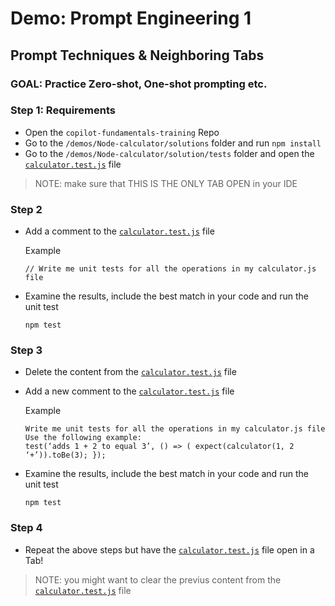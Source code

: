 # Demo: Prompt Engineering 1 

## Prompt Techniques & Neighboring Tabs

### GOAL: Practice Zero-shot, One-shot prompting etc.

### Step 1: Requirements


- Open the `copilot-fundamentals-training` Repo
- Go to the `/demos/Node-calculator/solutions` folder and run `npm install`
- Go to the `/demos/Node-calculator/solution/tests` folder and open the [`calculator.test.js`](/demos/Node-calculator/solution/tests/calculator.test.js) file 
> NOTE: make sure that THIS IS THE ONLY TAB OPEN in your IDE

### Step 2

- Add a comment to the [`calculator.test.js`](/demos/Node-calculator/solution/tests/calculator.test.js) file

  Example
  ```
  // Write me unit tests for all the operations in my calculator.js file
  ```

- Examine the results, include the best match in your code and run the unit test

  ```
  npm test
  ```

### Step 3

- Delete the content from the [`calculator.test.js`](/demos/Node-calculator/solution/tests/calculator.test.js) file
- Add a new comment to the [`calculator.test.js`](/demos/Node-calculator/solution/tests/calculator.test.js) file

  Example

  ```
  Write me unit tests for all the operations in my calculator.js file
  Use the following example: 
  test(‘adds 1 + 2 to equal 3’, () => ( expect(calculator(1, 2 ‘+’)).toBe(3); });
  ```

- Examine the results, include the best match in your code and run the unit test

  ```
  npm test
  ```

### Step 4

- Repeat the above steps but have the [`calculator.test.js`](/demos/Node-calculator/solution/tests/calculator.test.js) file open in a Tab!

> NOTE: you might want to clear the previus content from the [`calculator.test.js`](/demos/Node-calculator/solution/tests/calculator.test.js) file